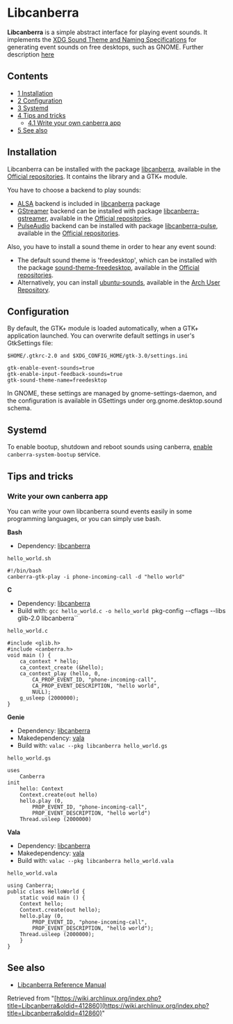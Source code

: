 # Libcanberra

**Libcanberra** is a simple abstract interface for playing event sounds. It implements the [XDG Sound Theme and Naming Specifications](http://freedesktop.org/wiki/Specifications/sound-theme-spec) for generating event sounds on free desktops, such as GNOME. Further description [here](http://0pointer.de/lennart/projects/libcanberra/)

## Contents

*   [1 Installation](#Installation)
*   [2 Configuration](#Configuration)
*   [3 Systemd](#Systemd)
*   [4 Tips and tricks](#Tips_and_tricks)
    *   [4.1 Write your own canberra app](#Write_your_own_canberra_app)
*   [5 See also](#See_also)

## Installation

Libcanberra can be installed with the package [libcanberra](https://www.archlinux.org/packages/?name=libcanberra), available in the [Official repositories](/index.php/Official_repositories "Official repositories"). It contains the library and a GTK+ module.

You have to choose a backend to play sounds:

*   [ALSA](/index.php/ALSA "ALSA") backend is included in [libcanberra](https://www.archlinux.org/packages/?name=libcanberra) package
*   [GStreamer](/index.php/GStreamer "GStreamer") backend can be installed with package [libcanberra-gstreamer](https://www.archlinux.org/packages/?name=libcanberra-gstreamer), available in the [Official repositories](/index.php/Official_repositories "Official repositories").
*   [PulseAudio](/index.php/PulseAudio "PulseAudio") backend can be installed with package [libcanberra-pulse](https://www.archlinux.org/packages/?name=libcanberra-pulse), available in the [Official repositories](/index.php/Official_repositories "Official repositories").

Also, you have to install a sound theme in order to hear any event sound:

*   The default sound theme is 'freedesktop', which can be installed with the package [sound-theme-freedesktop](https://www.archlinux.org/packages/?name=sound-theme-freedesktop), available in the [Official repositories](/index.php/Official_repositories "Official repositories").
*   Alternatively, you can install [ubuntu-sounds](https://aur.archlinux.org/packages/ubuntu-sounds/), available in the [Arch User Repository](/index.php/Arch_User_Repository "Arch User Repository").

## Configuration

By default, the GTK+ module is loaded automatically, when a GTK+ application launched. You can overwrite default settings in user's GtkSettings file:

 `$HOME/.gtkrc-2.0 and $XDG_CONFIG_HOME/gtk-3.0/settings.ini` 

```
gtk-enable-event-sounds=true
gtk-enable-input-feedback-sounds=true
gtk-sound-theme-name=freedesktop
```

In GNOME, these settings are managed by gnome-settings-daemon, and the configuration is available in GSettings under org.gnome.desktop.sound schema.

## Systemd

To enable bootup, shutdown and reboot sounds using canberra, [enable](/index.php/Enable "Enable") `canberra-system-bootup` service.

## Tips and tricks

### Write your own canberra app

You can write your own libcanberra sound events easily in some programming languages, or you can simply use bash.

**Bash**

*   Dependency: [libcanberra](https://www.archlinux.org/packages/?name=libcanberra)

 `hello_world.sh` 

```
#!/bin/bash
canberra-gtk-play -i phone-incoming-call -d "hello world"
```

**C**

*   Dependency: [libcanberra](https://www.archlinux.org/packages/?name=libcanberra)
*   Build with: `gcc hello_world.c -o hello_world `pkg-config --cflags --libs glib-2.0 libcanberra``

 `hello_world.c` 

```
#include <glib.h>
#include <canberra.h>
void main () {
	ca_context * hello;
	ca_context_create (&hello);
	ca_context_play (hello, 0,
		CA_PROP_EVENT_ID, "phone-incoming-call",
		CA_PROP_EVENT_DESCRIPTION, "hello world",
		NULL);
	g_usleep (2000000);
}
```

**Genie**

*   Dependency: [libcanberra](https://www.archlinux.org/packages/?name=libcanberra)
*   Makedependency: [vala](https://www.archlinux.org/packages/?name=vala)
*   Build with: `valac --pkg libcanberra hello_world.gs`

 `hello_world.gs` 

```
uses
	Canberra
init
	hello: Context
	Context.create(out hello)
	hello.play (0,
		PROP_EVENT_ID, "phone-incoming-call",
		PROP_EVENT_DESCRIPTION, "hello world")
	Thread.usleep (2000000)
```

**Vala**

*   Dependency: [libcanberra](https://www.archlinux.org/packages/?name=libcanberra)
*   Makedependency: [vala](https://www.archlinux.org/packages/?name=vala)
*   Build with: `valac --pkg libcanberra hello_world.vala`

 `hello_world.vala` 

```
using Canberra;
public class HelloWorld {
	static void main () {
	Context hello;
	Context.create(out hello);
	hello.play (0,
		PROP_EVENT_ID, "phone-incoming-call",
		PROP_EVENT_DESCRIPTION, "hello world");
	Thread.usleep (2000000);
	}
}
```

## See also

*   [Libcanberra Reference Manual](http://0pointer.de/lennart/projects/libcanberra/gtkdoc/)

Retrieved from "[https://wiki.archlinux.org/index.php?title=Libcanberra&oldid=412860](https://wiki.archlinux.org/index.php?title=Libcanberra&oldid=412860)"